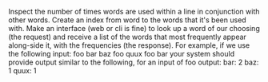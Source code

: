 Inspect the number of times words are used within a line in conjunction with other words. Create an index from word to the words that it's been used with. Make an interface (web or cli is fine) to look up a word of our choosing (the request) and receive a list of the words that most frequently appear along-side it, with the frequencies (the response). For example, if we use the following input: foo bar baz foo quux foo bar your system should provide output similar to the following, for an input of foo output: bar: 2 baz: 1 quux: 1

